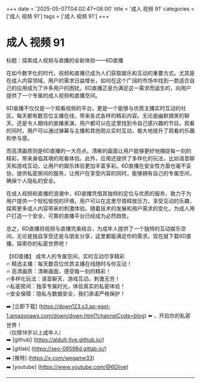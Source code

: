 +++
date = '2025-05-07T04:02:47+08:00'
title = '成人 视频 91'
categories = ['成人 视频 91']
tags = ['成人 视频 91']
+++

# 成人 视频 91

标题：探索成人视频与直播的全新体验——6D直播

在如今数字化的时代，视频和直播已成为人们获取娱乐和互动的重要方式。尤其是在成人内容领域，用户的需求日益增长，如何在这个广阔的市场中找到一款适合自己的应用成为了许多用户的困扰。6D直播正是为满足这一需求而诞生的，向用户提供了一个专属的成人视频和直播空间。

6D直播不仅仅是一个观看视频的平台，更是一个能够与优质主播实时互动的社区。每天都有数百位主播在线，带来各式各样的精彩内容。无论是幽默搞笑的聊天，还是令人期待的直播表演，用户都可以在这里找到令自己感兴趣的节目。观看的同时，用户可以通过弹幕与主播和其他观众实时互动，极大地提升了观看的乐趣和参与感。

而高清画质则是6D直播的一大亮点。清晰的画面让用户能够更好地捕捉每一刻的精彩，带来身临其境的观看体验。此外，应用还提供了多样化的玩法，比如语音聊天和游戏互动，让用户的娱乐体验更加丰富多彩。6D直播在安全性方面也毫不妥协，提供私密房间的服务，让用户在享受内容的同时，能够拥有自己的专属空间，确保个人隐私的安全。

在成人视频和直播的浪潮中，6D直播凭借其独特的定位与优质的服务，致力于为用户提供一个轻松愉悦的环境。用户可以在这里尽情释放压力，享受互动的乐趣，探索更多成人内容带来的刺激体验。随着技术的发展和用户需求的变化，为成人用户打造一个安全、可靠的直播平台已经成为必然趋势。

总之，6D直播将视频与直播完美结合，为成年人提供了一个独特的互动娱乐空间。无论是独自享受还是与朋友分享，这里都能满足你的需求。现在就下载6D直播，探索你的私密世界吧！

【6D直播】
成年人的专属空间，实时互动尽享精彩  
🔥 精选主播：每天数百位优质主播在线随时与你互动！  
🔥 高清画质：清晰画面，感受每一刻的精彩！  
🔥多样化玩法：语音聊天、游戏互动，刺激无穷！  
🔥私密房间：独享专属时光，体验真实的私密体验！  
🔥安全保障：隐私与数据安全，我们承诺严格保护！  

➡️ [立即下载] (https://down123.s3.ap-east-1.amazonaws.com/down/down.html?channelCode=blog) ⬅️ ，开启你的私密世界！  
（仅限18岁以上成年人）  
➡️ [github] (https://aldult-live.github.io/)  
➡️ [gitlab] (https://seo-09598d.gitlab.io/)  
➡️ [推特] (https://x.com/wegame33)  
➡️ [youtube] (https://www.youtube.com/@6Dlive)  

---
